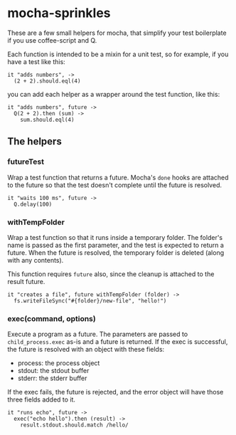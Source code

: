 mocha-sprinkles
===============

These are a few small helpers for mocha, that simplify your test boilerplate if you use coffee-script and Q.

Each function is intended to be a mixin for a unit test, so for example, if you have a test like this:

```coffee-script
it "adds numbers", ->
  (2 + 2).should.eql(4)
```

you can add each helper as a wrapper around the test function, like this:

```coffee-script
it "adds numbers", future ->
  Q(2 + 2).then (sum) ->
    sum.should.eql(4)
```


The helpers
-----------

### futureTest

Wrap a test function that returns a future. Mocha's `done` hooks are attached to the future so that the test doesn't complete until the future is resolved.

```coffee-script
it "waits 100 ms", future ->
  Q.delay(100)
```

### withTempFolder

Wrap a test function so that it runs inside a temporary folder. The folder's name is passed as the first parameter, and the test is expected to return a future. When the future is resolved, the temporary folder is deleted (along with any contents).

This function requires `future` also, since the cleanup is attached to the result future.

```coffee-script
it "creates a file", future withTempFolder (folder) ->
  fs.writeFileSync("#{folder}/new-file", "hello!")
```

### exec(command, options)

Execute a program as a future. The parameters are passed to `child_process.exec` as-is and a future is returned. If the exec is successful, the future is resolved with an object with these fields:

- process: the process object
- stdout: the stdout buffer
- stderr: the stderr buffer

If the exec fails, the future is rejected, and the error object will have those three fields added to it.

```coffee-script
it "runs echo", future ->
  exec("echo hello").then (result) ->
    result.stdout.should.match /hello/
```
